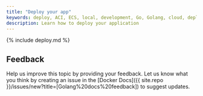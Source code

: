 ```yaml
---
title: "Deploy your app"
keywords: deploy, ACI, ECS, local, development, Go, Golang, cloud, deployment
description: Learn how to deploy your application
---
```


{% include deploy.md %}

## Feedback

Help us improve this topic by providing your feedback. Let us know what you think by creating an issue in the [Docker Docs]({{ site.repo }}/issues/new?title=[Golang%20docs%20feedback]) to suggest updates.
